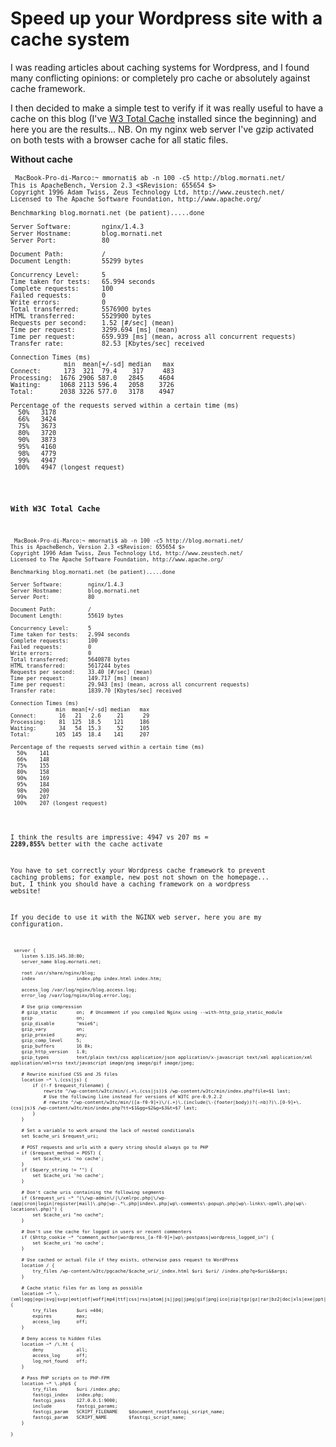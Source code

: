 # Speed up your Wordpress site with a cache system

I was reading articles about caching systems for Wordpress, and I found many conflicting opinions: or completely pro cache or absolutely against cache framework.

I then decided to make a simple test to verify if it was really useful to have a cache on this blog (I've <a href="http://wordpress.org/plugins/w3-total-cache/">W3 Total Cache</a> installed since the beginning) and here you are the results...
NB. On my nginx web server I've gzip activated on both tests with a browser cache for all static files.

<strong>Without cache</strong>
<pre><code> <code>MacBook-Pro-di-Marco:~ mmornati$ ab -n 100 -c5 http://blog.mornati.net/
This is ApacheBench, Version 2.3 &lt;$Revision: 655654 $&gt;
Copyright 1996 Adam Twiss, Zeus Technology Ltd, http://www.zeustech.net/
Licensed to The Apache Software Foundation, http://www.apache.org/

Benchmarking blog.mornati.net (be patient).....done

Server Software:        nginx/1.4.3
Server Hostname:        blog.mornati.net
Server Port:            80

Document Path:          /
Document Length:        55299 bytes

Concurrency Level:      5
Time taken for tests:   65.994 seconds
Complete requests:      100
Failed requests:        0
Write errors:           0
Total transferred:      5576900 bytes
HTML transferred:       5529900 bytes
Requests per second:    1.52 [#/sec] (mean)
Time per request:       3299.694 [ms] (mean)
Time per request:       659.939 [ms] (mean, across all concurrent requests)
Transfer rate:          82.53 [Kbytes/sec] received

Connection Times (ms)
              min  mean[+/-sd] median   max
Connect:      173  321  79.4    317     483
Processing:  1676 2906 587.0   2845    4604
Waiting:     1068 2113 596.4   2058    3726
Total:       2038 3226 577.0   3178    4947

Percentage of the requests served within a certain time (ms)
  50%   3178
  66%   3424
  75%   3673
  80%   3720
  90%   3873
  95%   4160
  98%   4779
  99%   4947
 100%   4947 (longest request)</code></pre>
<strong>With W3C Total Cache</strong>
<pre><code> <code>MacBook-Pro-di-Marco:~ mmornati$ ab -n 100 -c5 http://blog.mornati.net/
This is ApacheBench, Version 2.3 &lt;$Revision: 655654 $&gt;
Copyright 1996 Adam Twiss, Zeus Technology Ltd, http://www.zeustech.net/
Licensed to The Apache Software Foundation, http://www.apache.org/

Benchmarking blog.mornati.net (be patient).....done

Server Software:        nginx/1.4.3
Server Hostname:        blog.mornati.net
Server Port:            80

Document Path:          /
Document Length:        55619 bytes

Concurrency Level:      5
Time taken for tests:   2.994 seconds
Complete requests:      100
Failed requests:        0
Write errors:           0
Total transferred:      5640878 bytes
HTML transferred:       5617244 bytes
Requests per second:    33.40 [#/sec] (mean)
Time per request:       149.717 [ms] (mean)
Time per request:       29.943 [ms] (mean, across all concurrent requests)
Transfer rate:          1839.70 [Kbytes/sec] received

Connection Times (ms)
              min  mean[+/-sd] median   max
Connect:       16   21   2.6     21      29
Processing:    81  125  18.5    121     186
Waiting:       34   54  15.3     52     105
Total:        105  145  18.4    141     207

Percentage of the requests served within a certain time (ms)
  50%    141
  66%    148
  75%    155
  80%    158
  90%    169
  95%    184
  98%    200
  99%    207
 100%    207 (longest request)</code></pre>
I think the results are impressive:
4947 vs 207 ms = <strong>2289,855%</strong> better with the cache activate

You have to set correctly your Wordpress cache framework to prevent caching problems; for example, new post not shown on the homepage... but, I think you should have a caching framework on a wordpress website!

If you decide to use it with the NGINX web server, here you are my configuration.
<pre><code> <code>server {
    listen 5.135.145.38:80;
    server_name blog.mornati.net;

    root /usr/share/nginx/blog;
    index               index.php index.html index.htm;

    access_log /var/log/nginx/blog.access.log;
    error_log /var/log/nginx/blog.error.log;

    # Use gzip compression
    # gzip_static       on;  # Uncomment if you compiled Nginx using --with-http_gzip_static_module
    gzip                on;
    gzip_disable        "msie6";
    gzip_vary           on;
    gzip_proxied        any;
    gzip_comp_level     5;
    gzip_buffers        16 8k;
    gzip_http_version   1.0;
    gzip_types          text/plain text/css application/json application/x-javascript text/xml application/xml application/xml+rss text/javascript image/png image/gif image/jpeg;

    # Rewrite minified CSS and JS files
    location ~* \.(css|js) {
        if (!-f $request_filename) {
            rewrite ^/wp-content/w3tc/min/(.+\.(css|js))$ /wp-content/w3tc/min/index.php?file=$1 last;
            # Use the following line instead for versions of W3TC pre-0.9.2.2
            # rewrite ^/wp-content/w3tc/min/([a-f0-9]+)\/(.+)\.(include(\-(footer|body))?(-nb)?)\.[0-9]+\.(css|js)$ /wp-content/w3tc/min/index.php?tt=$1&amp;gg=$2&amp;g=$3&amp;t=$7 last;
        }
    }

    # Set a variable to work around the lack of nested conditionals
    set $cache_uri $request_uri;

    # POST requests and urls with a query string should always go to PHP
    if ($request_method = POST) {
        set $cache_uri 'no cache';
    }
    if ($query_string != "") {
        set $cache_uri 'no cache';
    }

    # Don't cache uris containing the following segments
    if ($request_uri ~* "(\/wp-admin\/|\/xmlrpc.php|\/wp-(app|cron|login|register|mail)\.php|wp-.*\.php|index\.php|wp\-comments\-popup\.php|wp\-links\-opml\.php|wp\-locations\.php)") {
        set $cache_uri "no cache";
    }

    # Don't use the cache for logged in users or recent commenters
    if ($http_cookie ~* "comment_author|wordpress_[a-f0-9]+|wp\-postpass|wordpress_logged_in") {
        set $cache_uri 'no cache';
    }

    # Use cached or actual file if they exists, otherwise pass request to WordPress
    location / {
        try_files /wp-content/w3tc/pgcache/$cache_uri/_index.html $uri $uri/ /index.php?q=$uri&amp;$args;
    }

    # Cache static files for as long as possible
    location ~* \.(xml|ogg|ogv|svg|svgz|eot|otf|woff|mp4|ttf|css|rss|atom|js|jpg|jpeg|gif|png|ico|zip|tgz|gz|rar|bz2|doc|xls|exe|ppt|tar|mid|midi|wav|bmp|rtf)$ {
        try_files       $uri =404;
        expires         max;
        access_log      off;
    }

    # Deny access to hidden files
    location ~* /\.ht {
        deny            all;
        access_log      off;
        log_not_found   off;
    }

    # Pass PHP scripts on to PHP-FPM
    location ~* \.php$ {
        try_files       $uri /index.php;
        fastcgi_index   index.php;
        fastcgi_pass    127.0.0.1:9000;
        include         fastcgi_params;
        fastcgi_param   SCRIPT_FILENAME    $document_root$fastcgi_script_name;
        fastcgi_param   SCRIPT_NAME        $fastcgi_script_name;
    }

}</code></pre>